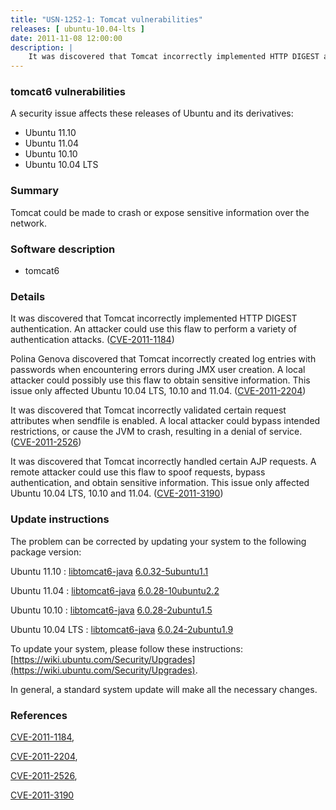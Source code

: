 ```yaml
---
title: "USN-1252-1: Tomcat vulnerabilities"
releases: [ ubuntu-10.04-lts ]
date: 2011-11-08 12:00:00
description: |
    It was discovered that Tomcat incorrectly implemented HTTP DIGEST authentication. An attacker could use this flaw to perform a variety of authentication attacks. ([CVE-2011-1184](http://people.ubuntu.com/~ubuntu-security/cve/CVE-2011-1184))
--- 
```

 
### tomcat6 vulnerabilities

A security issue affects these releases of Ubuntu and its derivatives:

* Ubuntu 11.10
* Ubuntu 11.04
* Ubuntu 10.10
* Ubuntu 10.04 LTS

### Summary

Tomcat could be made to crash or expose sensitive information over the network.

### Software description

* tomcat6 

### Details

It was discovered that Tomcat incorrectly implemented HTTP DIGEST authentication. An attacker could use this flaw to perform a variety of authentication attacks. ([CVE-2011-1184](http://people.ubuntu.com/~ubuntu-security/cve/CVE-2011-1184))

Polina Genova discovered that Tomcat incorrectly created log entries with passwords when encountering errors during JMX user creation. A local attacker could possibly use this flaw to obtain sensitive information. This issue only affected Ubuntu 10.04 LTS, 10.10 and 11.04. ([CVE-2011-2204](http://people.ubuntu.com/~ubuntu-security/cve/CVE-2011-2204))

It was discovered that Tomcat incorrectly validated certain request attributes when sendfile is enabled. A local attacker could bypass intended restrictions, or cause the JVM to crash, resulting in a denial of service. ([CVE-2011-2526](http://people.ubuntu.com/~ubuntu-security/cve/CVE-2011-2526))

It was discovered that Tomcat incorrectly handled certain AJP requests. A remote attacker could use this flaw to spoof requests, bypass authentication, and obtain sensitive information. This issue only affected Ubuntu 10.04 LTS, 10.10 and 11.04. ([CVE-2011-3190](http://people.ubuntu.com/~ubuntu-security/cve/CVE-2011-3190)) 

### Update instructions

The problem can be corrected by updating your system to the following package version:

Ubuntu 11.10
 : [libtomcat6-java](https://launchpad.net/ubuntu/+source/tomcat6) <span> [6.0.32-5ubuntu1.1](https://launchpad.net/ubuntu/+source/tomcat6/6.0.32-5ubuntu1.1) </span> 

Ubuntu 11.04
 : [libtomcat6-java](https://launchpad.net/ubuntu/+source/tomcat6) <span> [6.0.28-10ubuntu2.2](https://launchpad.net/ubuntu/+source/tomcat6/6.0.28-10ubuntu2.2) </span> 

Ubuntu 10.10
 : [libtomcat6-java](https://launchpad.net/ubuntu/+source/tomcat6) <span> [6.0.28-2ubuntu1.5](https://launchpad.net/ubuntu/+source/tomcat6/6.0.28-2ubuntu1.5) </span> 

Ubuntu 10.04 LTS
 : [libtomcat6-java](https://launchpad.net/ubuntu/+source/tomcat6) <span> [6.0.24-2ubuntu1.9](https://launchpad.net/ubuntu/+source/tomcat6/6.0.24-2ubuntu1.9) </span> 

To update your system, please follow these instructions: [https://wiki.ubuntu.com/Security/Upgrades](https://wiki.ubuntu.com/Security/Upgrades).

In general, a standard system update will make all the necessary changes. 

### References

 [CVE-2011-1184](http://people.ubuntu.com/~ubuntu-security/cve/CVE-2011-1184), 

 [CVE-2011-2204](http://people.ubuntu.com/~ubuntu-security/cve/CVE-2011-2204), 

 [CVE-2011-2526](http://people.ubuntu.com/~ubuntu-security/cve/CVE-2011-2526), 

 [CVE-2011-3190](http://people.ubuntu.com/~ubuntu-security/cve/CVE-2011-3190)
 
